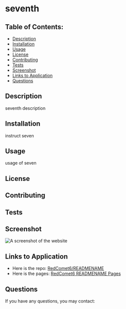 # seventh

## Table of Contents:
* [Description](./README.md#description)
* [Installation](./README.md#installation)
* [Usage](./README.md#usage)
* [License](./README.md#license)
* [Contributing](./README.md#contributing)
* [Tests](./README.md#tests)
* [Screenshot](./README.md#screenshot)
* [Links to Application](./README.md#links-to-application)
* [Questions](./README.md#questions)
    
## Description
seventh description

## Installation
instruct seven

## Usage
usage of seven

## License
    
## Contributing
    
## Tests
    
## Screenshot
    
![A screenshot of the website](SCREENSHOTLOC)
    
## Links to Application
    
-   Here is the repo: [RedComet6/READMENAME](REPOLOC)
-   Here is the pages: [RedComet6 READMENAME Pages](PAGESLOC)
    
## Questions
If you have any questions, you may contact: